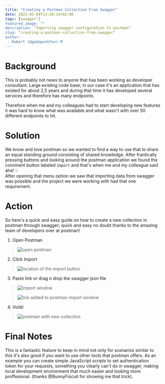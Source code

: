 ```yaml
---
title: "Creating a Postman Collection From Swagger"
date: 2023-05-04T13:20:14+02:00
tags: [swagger"]
featured_image: ""
description: "Importing swagger configuration to postman"
slug: "creating-a-postman-collection-from-swagger"
author:
 - Robert (@gadapunkfun) M
---
```


# Background

This is probably not news to anyone that has been working as developer consultant.
Large existing code base; in our case it's an application that has existed for about 2,5 years and during that time it has developed 
several services and therefore has many endpoints.

Therefore when me and my colleagues had to start developing new features it was hard to know what was available and what wasn't with over 50 different endpoints to hit.

# Solution

We know and love postman so we wanted to find a way to use that to share an equal standing ground consisting of shared knowledge.
After frantically pressing buttons and looking around the postman application we found the convinent button labeled `Import` and that's when me and my colleague said aha! 💡 </br>
After opening that menu option we saw that importing data from swagger was possible and the project we were working with had that one requirement.

# Action

So here's a quick and easy guide on how to create a new collection in postman through swagger; quick and easy no doubt thanks to the amazing team of developers over at postman!

1. Open Postman
> ![open postman](/blog/swagger-to-postman/start.png)
2. Click Import
> ![location of the import button](/blog/swagger-to-postman/import.png)
3. Paste link or drag n drop the swagger json file
> ![import window](/blog/swagger-to-postman/importing.png)

> ![link added to postman import window](/blog/swagger-to-postman/link.png)
4. Voilá!
> ![postman with new collection](/blog/swagger-to-postman/imported.png)

# Final Notes

This is a fantastic feature to keep in mind not only for scenarios similar to this it's also good if you want to use other tools that postman offers.
As an example you can create simple JavaScript scripts to set authentication token for your requests, something you clearly can't do in swagger, making local development environment that much easier and looking more proffesional. (thanks @BunnyFiscuit for showing me that trick).

